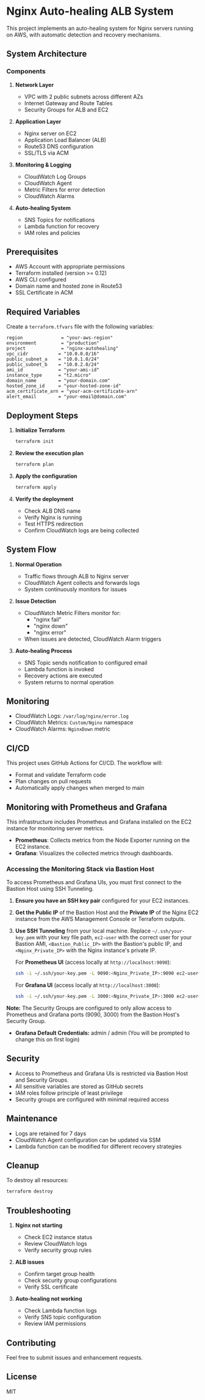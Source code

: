 # Nginx Auto-healing ALB System

This project implements an auto-healing system for Nginx servers running on AWS, with automatic detection and recovery mechanisms.

## System Architecture

### Components

1. **Network Layer**
   - VPC with 2 public subnets across different AZs
   - Internet Gateway and Route Tables
   - Security Groups for ALB and EC2

2. **Application Layer**
   - Nginx server on EC2
   - Application Load Balancer (ALB)
   - Route53 DNS configuration
   - SSL/TLS via ACM

3. **Monitoring & Logging**
   - CloudWatch Log Groups
   - CloudWatch Agent
   - Metric Filters for error detection
   - CloudWatch Alarms

4. **Auto-healing System**
   - SNS Topics for notifications
   - Lambda function for recovery
   - IAM roles and policies

## Prerequisites

- AWS Account with appropriate permissions
- Terraform installed (version >= 0.12)
- AWS CLI configured
- Domain name and hosted zone in Route53
- SSL Certificate in ACM

## Required Variables

Create a `terraform.tfvars` file with the following variables:

```hcl
region              = "your-aws-region"
environment         = "production"
project             = "nginx-autohealing"
vpc_cidr           = "10.0.0.0/16"
public_subnet_a    = "10.0.1.0/24"
public_subnet_b    = "10.0.2.0/24"
ami_id             = "your-ami-id"
instance_type      = "t2.micro"
domain_name        = "your-domain.com"
hosted_zone_id     = "your-hosted-zone-id"
acm_certificate_arn = "your-acm-certificate-arn"
alert_email        = "your-email@domain.com"
```

## Deployment Steps

1. **Initialize Terraform**
   ```bash
   terraform init
   ```

2. **Review the execution plan**
   ```bash
   terraform plan
   ```

3. **Apply the configuration**
   ```bash
   terraform apply
   ```

4. **Verify the deployment**
   - Check ALB DNS name
   - Verify Nginx is running
   - Test HTTPS redirection
   - Confirm CloudWatch logs are being collected

## System Flow

1. **Normal Operation**
   - Traffic flows through ALB to Nginx server
   - CloudWatch Agent collects and forwards logs
   - System continuously monitors for issues

2. **Issue Detection**
   - CloudWatch Metric Filters monitor for:
     - "nginx fail"
     - "nginx down"
     - "nginx error"
   - When issues are detected, CloudWatch Alarm triggers

3. **Auto-healing Process**
   - SNS Topic sends notification to configured email
   - Lambda function is invoked
   - Recovery actions are executed
   - System returns to normal operation

## Monitoring

- CloudWatch Logs: `/var/log/nginx/error.log`
- CloudWatch Metrics: `Custom/Nginx` namespace
- CloudWatch Alarms: `NginxDown` metric

## CI/CD

This project uses GitHub Actions for CI/CD. The workflow will:
- Format and validate Terraform code
- Plan changes on pull requests
- Automatically apply changes when merged to main

## Monitoring with Prometheus and Grafana

This infrastructure includes Prometheus and Grafana installed on the EC2 instance for monitoring server metrics.

- **Prometheus**: Collects metrics from the Node Exporter running on the EC2 instance.
- **Grafana**: Visualizes the collected metrics through dashboards.

### Accessing the Monitoring Stack via Bastion Host

To access Prometheus and Grafana UIs, you must first connect to the Bastion Host using SSH Tunneling.

1.  **Ensure you have an SSH key pair** configured for your EC2 instances.
2.  **Get the Public IP** of the Bastion Host and the **Private IP** of the Nginx EC2 instance from the AWS Management Console or Terraform outputs.
3.  **Use SSH Tunneling** from your local machine. Replace `~/.ssh/your-key.pem` with your key file path, `ec2-user` with the correct user for your Bastion AMI, `<Bastion_Public_IP>` with the Bastion's public IP, and `<Nginx_Private_IP>` with the Nginx instance's private IP.

    For **Prometheus UI** (access locally at `http://localhost:9090`):

    ```bash
    ssh -i ~/.ssh/your-key.pem -L 9090:<Nginx_Private_IP>:9090 ec2-user@<Bastion_Public_IP>
    ```

    For **Grafana UI** (access locally at `http://localhost:3000`):

    ```bash
    ssh -i ~/.ssh/your-key.pem -L 3000:<Nginx_Private_IP>:3000 ec2-user@<Bastion_Public_IP>
    ```

**Note:** The Security Groups are configured to only allow access to Prometheus and Grafana ports (9090, 3000) from the Bastion Host's Security Group.

- **Grafana Default Credentials:** admin / admin (You will be prompted to change this on first login)

## Security

- Access to Prometheus and Grafana UIs is restricted via Bastion Host and Security Groups.
- All sensitive variables are stored as GitHub secrets
- IAM roles follow principle of least privilege
- Security groups are configured with minimal required access

## Maintenance

- Logs are retained for 7 days
- CloudWatch Agent configuration can be updated via SSM
- Lambda function can be modified for different recovery strategies

## Cleanup

To destroy all resources:
```bash
terraform destroy
```

## Troubleshooting

1. **Nginx not starting**
   - Check EC2 instance status
   - Review CloudWatch logs
   - Verify security group rules

2. **ALB issues**
   - Confirm target group health
   - Check security group configurations
   - Verify SSL certificate

3. **Auto-healing not working**
   - Check Lambda function logs
   - Verify SNS topic configuration
   - Review IAM permissions

## Contributing

Feel free to submit issues and enhancement requests.

## License

MIT 